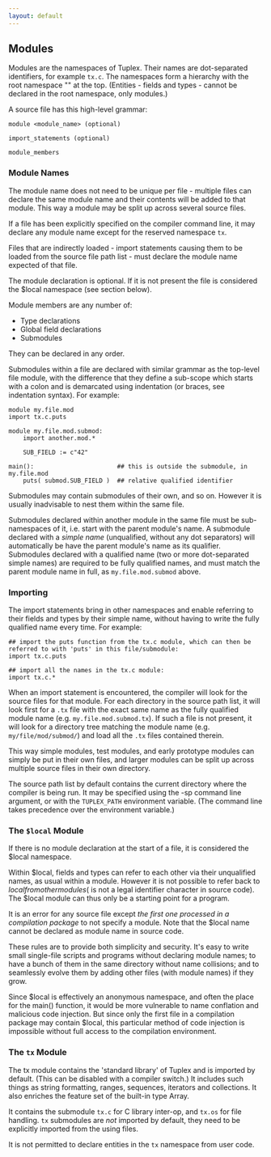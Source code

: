 ```yaml
---
layout: default
---
```

## Modules

Modules are the namespaces of Tuplex. Their names are dot-separated identifiers, for example `tx.c`. 
The namespaces form a hierarchy with the root namespace "" at the top.
(Entities - fields and types - cannot be declared in the root namespace, only modules.)

A source file has this high-level grammar:

    module <module_name> (optional)

    import_statements (optional)

    module_members


### Module Names

The module name does not need to be unique per file - multiple files can declare the same module name
and their contents will be added to that module. This way a module may be split up across several source files.

If a file has been explicitly specified on the compiler command line, it may declare any module name except for
the reserved namespace `tx`. 

Files that are indirectly loaded - import statements causing them to be
loaded from the source file path list - must declare the module name expected of that file.

The module declaration is optional. If it is not present the file is considered the $local namespace (see section below).

Module members are any number of:

- Type declarations
- Global field declarations
- Submodules

They can be declared in any order.

Submodules within a file are declared with similar grammar as the top-level file module, with the difference that they define a
sub-scope which starts with a colon and is demarcated using indentation (or braces, see indentation syntax). For example:

    module my.file.mod
    import tx.c.puts
    
    module my.file.mod.submod:
        import another.mod.*
    
        SUB_FIELD := c"42"
    
    main():                       ## this is outside the submodule, in my.file.mod
        puts( submod.SUB_FIELD )  ## relative qualified identifier

Submodules may contain submodules of their own, and so on. However it is usually inadvisable to nest them within
the same file.

Submodules declared within another module in the same file must be sub-namespaces of it,
i.e. start with the parent module's name.
A submodule declared with a *simple name* (unqualified, without any dot separators)
will automatically be have the parent module's name as its qualifier.
Submodules declared with a qualified name (two or more dot-separated simple names) are required to be
fully qualified names, and must match the parent module name in full, as `my.file.mod.submod` above.


### Importing

The import statements bring in other namespaces and enable referring to their fields and types by their simple name,
without having to write the fully qualified name every time. For example:

    ## import the puts function from the tx.c module, which can then be referred to with 'puts' in this file/submodule:
    import tx.c.puts
    
    ## import all the names in the tx.c module:
    import tx.c.*

When an import statement is encountered, the compiler will look for the source files for that module.
For each directory in the source path list, it will look first for a `.tx` file with the exact same name as
the fully qualified module name (e.g. `my.file.mod.submod.tx`).
If such a file is not present, it will look for a directory tree matching the module name (e.g. `my/file/mod/submod/`)
and load all the `.tx` files contained therein.

This way simple modules, test modules, and early prototype modules can simply be put in their own files,
and larger modules can be split up across multiple source files in their own directory.

The source path list by default contains the current directory where the compiler is being run.
It may be specified using the -sp command line argument, or with the `TUPLEX_PATH` environment variable.
(The command line takes precedence over the environment variable.)


### The `$local` Module

If there is no module declaration at the start of a file, it is considered the $local namespace.

Within $local, fields and types can refer to each other via their unqualified names, as usual within a module.
However it is not possible to refer back to $local from other modules ($ is not a legal identifier character in
source code). The $local module can thus only be a starting point for a program.

It is an error for any source file except *the first one processed in a compilation package* to not specify a module.
Note that the $local name cannot be declared as module name in source code.

These rules are to provide both simplicity and security.
It's easy to write small single-file scripts and programs without declaring module names;
to have a bunch of them in the same directory without name collisions;
and to seamlessly evolve them by adding other files (with module names) if they grow.

Since $local is effectively an anonymous namespace, and often the place for the main() function,
it would be more vulnerable to name conflation and malicious code injection.
But since only the first file in a compilation package may contain $local, this particular method of code injection
is impossible without full access to the compilation environment.


### The `tx` Module

The tx module contains the 'standard library' of Tuplex and is imported by default. 
(This can be disabled with a compiler switch.)
It includes such things as string formatting, ranges, sequences, iterators and collections.
It also enriches the feature set of the built-in type Array.

It contains the submodule `tx.c` for C library inter-op, and `tx.os` for file handling.
`tx` submodules are *not* imported by default, they need to be explicitly imported from the using files.

It is not permitted to declare entities in the `tx` namespace from user code.
